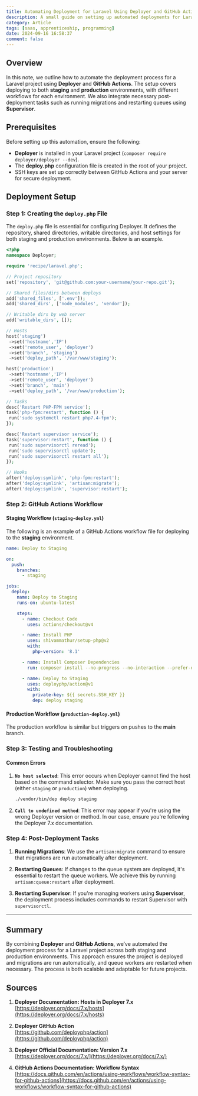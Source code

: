 ```yaml
---
title: Automating Deployment for Laravel Using Deployer and GitHub Actions
description: A small guide on setting up automated deployments for Laravel projects using Deployer and GitHub Actions, including staging and production workflows and handling post-deployment tasks like running migrations and restarting services.
category: Article
tags: [saas, apprenticeship, programming]
date: 2024-09-16 16:58:37
comment: false
---
```


## Overview

In this note, we outline how to automate the deployment process for a Laravel project using **Deployer** and **GitHub Actions**. The setup covers deploying to both **staging** and **production** environments, with different workflows for each environment. We also integrate necessary post-deployment tasks such as running migrations and restarting queues using **Supervisor**.

## Prerequisites

Before setting up this automation, ensure the following:

- **Deployer** is installed in your Laravel project (`composer require deployer/deployer --dev`).
- The **deploy.php** configuration file is created in the root of your project.
- SSH keys are set up correctly between GitHub Actions and your server for secure deployment.

## Deployment Setup

### Step 1: Creating the `deploy.php` File

The `deploy.php` file is essential for configuring Deployer. It defines the repository, shared directories, writable directories, and host settings for both staging and production environments. Below is an example.

```php
<?php
namespace Deployer;

require 'recipe/laravel.php';

// Project repository
set('repository', 'git@github.com:your-username/your-repo.git');

// Shared files/dirs between deploys 
add('shared_files', ['.env']);
add('shared_dirs', ['node_modules', 'vendor']);

// Writable dirs by web server 
add('writable_dirs', []);

// Hosts
host('staging')
 ->set('hostname','IP')
 ->set('remote_user', 'deployer') 
 ->set('branch', 'staging') 
 ->set('deploy_path', '/var/www/staging');

host('production')
 ->set('hostname','IP')
 ->set('remote_user', 'deployer') 
 ->set('branch', 'main')
 ->set('deploy_path', '/var/www/production');

// Tasks
desc('Restart PHP-FPM service');
task('php-fpm:restart', function () {
 run('sudo systemctl restart php7.4-fpm');
});

desc('Restart supervisor service');
task('supervisor:restart', function () {
 run('sudo supervisorctl reread');
 run('sudo supervisorctl update');
 run('sudo supervisorctl restart all');
});

// Hooks
after('deploy:symlink', 'php-fpm:restart');
after('deploy:symlink', 'artisan:migrate');
after('deploy:symlink', 'supervisor:restart');
```

### Step 2: GitHub Actions Workflow

#### Staging Workflow (`staging-deploy.yml`)

The following is an example of a GitHub Actions workflow file for deploying to the **staging** environment.

```yaml
name: Deploy to Staging

on:
  push:
    branches:
      - staging

jobs:
  deploy:
    name: Deploy to Staging
    runs-on: ubuntu-latest

    steps:
      - name: Checkout Code
        uses: actions/checkout@v4

      - name: Install PHP
        uses: shivammathur/setup-php@v2
        with:
          php-version: '8.1'

      - name: Install Composer Dependencies
        run: composer install --no-progress --no-interaction --prefer-dist --optimize-autoloader

      - name: Deploy to Staging
        uses: deployphp/action@v1
        with:
          private-key: ${{ secrets.SSH_KEY }}
          dep: deploy staging
```

#### Production Workflow (`production-deploy.yml`)

The production workflow is similar but triggers on pushes to the **main** branch.

### Step 3: Testing and Troubleshooting

#### Common Errors

1. **`No host selected`**: This error occurs when Deployer cannot find the host based on the command selector. Make sure you pass the correct host (either `staging` or `production`) when deploying.

    ```bash
    ./vendor/bin/dep deploy staging
    ```

2. **`Call to undefined method`**: This error may appear if you're using the wrong Deployer version or method. In our case, ensure you're following the Deployer 7.x documentation.

### Step 4: Post-Deployment Tasks

1. **Running Migrations**: We use the `artisan:migrate` command to ensure that migrations are run automatically after deployment.

2. **Restarting Queues**: If changes to the queue system are deployed, it's essential to restart the queue workers. We achieve this by running `artisan:queue:restart` after deployment.

3. **Restarting Supervisor**: If you're managing workers using **Supervisor**, the deployment process includes commands to restart Supervisor with `supervisorctl`.

---

## Summary

By combining **Deployer** and **GitHub Actions**, we’ve automated the deployment process for a Laravel project across both staging and production environments. This approach ensures the project is deployed and migrations are run automatically, and queue workers are restarted when necessary. The process is both scalable and adaptable for future projects.

## Sources

1. **Deployer Documentation: Hosts in Deployer 7.x**  
   [https://deployer.org/docs/7.x/hosts](https://deployer.org/docs/7.x/hosts)

2. **Deployer GitHub Action**  
   [https://github.com/deployphp/action](https://github.com/deployphp/action)

3. **Deployer Official Documentation: Version 7.x**  
   [https://deployer.org/docs/7.x/](https://deployer.org/docs/7.x/)

4. **GitHub Actions Documentation: Workflow Syntax**  
   [https://docs.github.com/en/actions/using-workflows/workflow-syntax-for-github-actions](https://docs.github.com/en/actions/using-workflows/workflow-syntax-for-github-actions)
